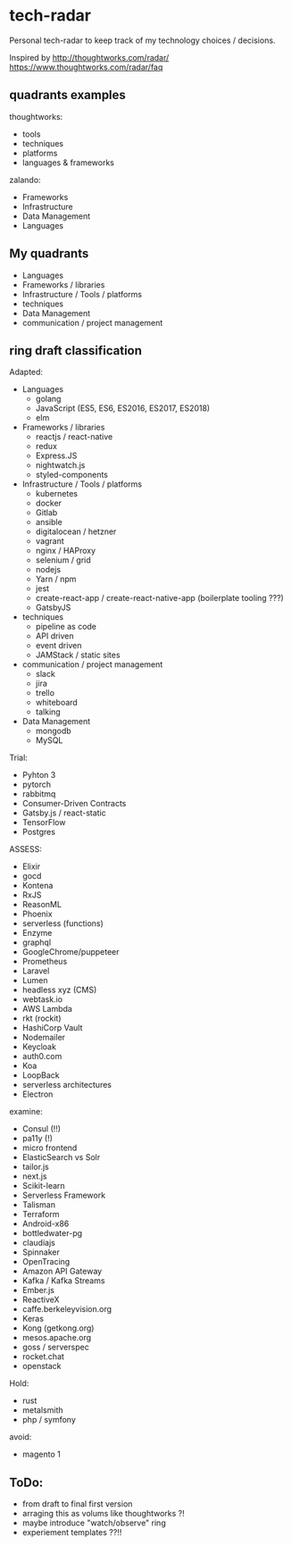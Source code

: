 # tech-radar
Personal tech-radar to keep track of my technology choices / decisions.

Inspired by http://thoughtworks.com/radar/
https://www.thoughtworks.com/radar/faq

## quadrants examples
thoughtworks:
- tools
- techniques
- platforms
- languages & frameworks

zalando:
- Frameworks
- Infrastructure
- Data Management
- Languages

## My quadrants
- Languages
- Frameworks / libraries
- Infrastructure / Tools / platforms
- techniques
- Data Management
- communication / project management

## ring draft classification

Adapted:
- Languages
    - golang
    - JavaScript (ES5, ES6, ES2016, ES2017, ES2018)
    - elm
- Frameworks / libraries
    - reactjs / react-native
    - redux
    - Express.JS
    - nightwatch.js
    - styled-components
- Infrastructure / Tools / platforms
    - kubernetes
    - docker
    - Gitlab
    - ansible
    - digitalocean / hetzner
    - vagrant
    - nginx / HAProxy
    - selenium / grid
    - nodejs
    - Yarn / npm
    - jest
    - create-react-app / create-react-native-app (boilerplate tooling ???)
    - GatsbyJS
- techniques
    - pipeline as code
    - API driven
    - event driven
    - JAMStack / static sites
- communication / project management
    - slack
    - jira
    - trello
    - whiteboard
    - talking
- Data Management
    - mongodb
    - MySQL

Trial:
- Pyhton 3
- pytorch
- rabbitmq
- Consumer-Driven Contracts
- Gatsby.js / react-static
- TensorFlow
- Postgres


ASSESS:
- Elixir
- gocd
- Kontena
- RxJS
- ReasonML
- Phoenix
- serverless (functions)
- Enzyme
- graphql
- GoogleChrome/puppeteer
- Prometheus
- Laravel
- Lumen
- headless xyz (CMS)
- webtask.io
- AWS Lambda
- rkt (rockit)
- HashiCorp Vault
- Nodemailer
- Keycloak
- auth0.com
- Koa
- LoopBack
- serverless architectures
- Electron

examine:
- Consul (!!)
- pa11y (!)
- micro frontend
- ElasticSearch vs Solr
- tailor.js
- next.js
- Scikit-learn
- Serverless Framework
- Talisman
- Terraform
- Android-x86
- bottledwater-pg
- claudiajs
- Spinnaker
- OpenTracing
- Amazon API Gateway
- Kafka / Kafka Streams
- Ember.js
- ReactiveX
- caffe.berkeleyvision.org
- Keras
- Kong (getkong.org)
- mesos.apache.org
- goss / serverspec
- rocket.chat
- openstack

Hold:
- rust
- metalsmith
- php / symfony

avoid:
- magento 1

## ToDo:
- from draft to final first version
- arraging this as volums like thoughtworks ?!
- maybe introduce "watch/observe" ring
- experiement templates ??!!
